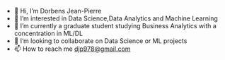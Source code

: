 - 👋 Hi, I’m Dorbens Jean-Pierre
- 👀 I’m interested in Data Science,Data Analytics and Machine Learning
- 🌱 I’m currently a graduate student studying Business Analytics with a concentration in ML/DL
- 💞️ I’m looking to collaborate on Data Science or ML projects
- 📫 How to reach me djp978@gmail.com

<!---
Djeanpierre/Djeanpierre is a ✨ special ✨ repository because its `README.md` (this file) appears on your GitHub profile.
You can click the Preview link to take a look at your changes.
--->
